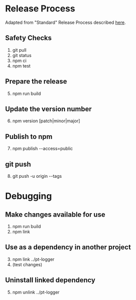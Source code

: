 # Release Process
Adapted from "Standard" Release Process described [here](https://cloudfour.com/thinks/how-to-publish-an-updated-version-of-an-npm-package/).
## Safety Checks
1. git pull
2. git status
3. npm ci
4. npm test
## Prepare the release
5. npm run build
## Update the version number
6. npm version [patch|minor|major]
## Publish to npm
7. npm publish --access=public
## git push
8. git push -u origin --tags

# Debugging
## Make changes available for use
1. npm run build
2. npm link
## Use as a dependency in another project
3. npm link ../pt-logger
4. (test changes)
## Uninstall linked dependency
5. npm unlink ../pt-logger